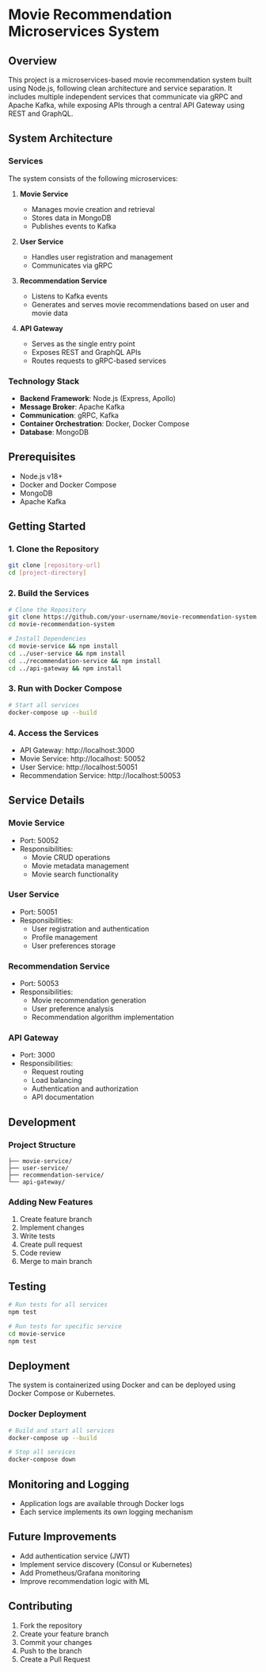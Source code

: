 # Movie Recommendation Microservices System

## Overview
This project is a microservices-based movie recommendation system built using Node.js, following clean architecture and service separation. It includes multiple independent services that communicate via gRPC and Apache Kafka, while exposing APIs through a central API Gateway using REST and GraphQL.


## System Architecture

### Services
The system consists of the following microservices:

1. **Movie Service**
   - Manages movie creation and retrieval
   - Stores data in MongoDB
   - Publishes events to Kafka

2. **User Service**
   - Handles user registration and management
   - Communicates via gRPC

3. **Recommendation Service**
   - Listens to Kafka events
   - Generates and serves movie recommendations based on user and movie data

4. **API Gateway**
   - Serves as the single entry point
   - Exposes REST and GraphQL APIs
   - Routes requests to gRPC-based services

### Technology Stack
- **Backend Framework**: Node.js (Express, Apollo)
- **Message Broker**: Apache Kafka
- **Communication**: gRPC, Kafka
- **Container Orchestration**: Docker, Docker Compose
- **Database**: MongoDB

## Prerequisites
- Node.js v18+
- Docker and Docker Compose
- MongoDB 
- Apache Kafka

## Getting Started

### 1. Clone the Repository
```bash
git clone [repository-url]
cd [project-directory]
```

### 2. Build the Services
```bash
# Clone the Repository
git clone https://github.com/your-username/movie-recommendation-system.git
cd movie-recommendation-system

# Install Dependencies
cd movie-service && npm install
cd ../user-service && npm install
cd ../recommendation-service && npm install
cd ../api-gateway && npm install
```

### 3. Run with Docker Compose
```bash
# Start all services
docker-compose up --build
```

### 4. Access the Services
- API Gateway: http://localhost:3000
- Movie Service: http://localhost:	50052
- User Service: http://localhost:50051
- Recommendation Service: http://localhost:50053

## Service Details

### Movie Service
- Port: 50052
- Responsibilities:
  - Movie CRUD operations
  - Movie metadata management
  - Movie search functionality

### User Service
- Port: 50051
- Responsibilities:
  - User registration and authentication
  - Profile management
  - User preferences storage

### Recommendation Service
- Port: 50053
- Responsibilities:
  - Movie recommendation generation
  - User preference analysis
  - Recommendation algorithm implementation

### API Gateway
- Port: 3000
- Responsibilities:
  - Request routing
  - Load balancing
  - Authentication and authorization
  - API documentation

## Development

### Project Structure
```
├── movie-service/
├── user-service/
├── recommendation-service/
└── api-gateway/
```

### Adding New Features
1. Create feature branch
2. Implement changes
3. Write tests
4. Create pull request
5. Code review
6. Merge to main branch

## Testing
```bash
# Run tests for all services
npm test

# Run tests for specific service
cd movie-service
npm test
```

## Deployment
The system is containerized using Docker and can be deployed using Docker Compose or Kubernetes.

### Docker Deployment
```bash
# Build and start all services
docker-compose up --build

# Stop all services
docker-compose down
```

## Monitoring and Logging
- Application logs are available through Docker logs
- Each service implements its own logging mechanism

## Future Improvements
- Add authentication service (JWT)
- Implement service discovery (Consul or Kubernetes)
- Add Prometheus/Grafana monitoring
- Improve recommendation logic with ML

## Contributing
1. Fork the repository
2. Create your feature branch
3. Commit your changes
4. Push to the branch
5. Create a Pull Request

